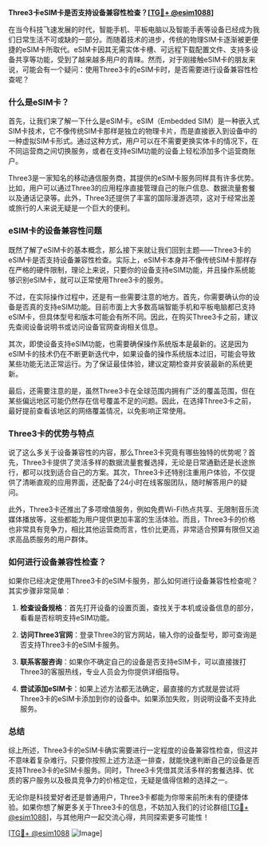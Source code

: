 **Three3卡eSIM卡是否支持设备兼容性检查？[[TG💪+ @esim1088](https://t.me/s/esim1088)]**

在当今科技飞速发展的时代，智能手机、平板电脑以及智能手表等设备已经成为我们日常生活不可或缺的一部分。而随着技术的进步，传统的物理SIM卡逐渐被更便捷的eSIM卡所取代。eSIM卡因其无需实体卡槽、可远程下载配置文件、支持多设备共享等功能，受到了越来越多用户的青睐。然而，对于刚接触eSIM卡的朋友来说，可能会有一个疑问：使用Three3卡的eSIM卡时，是否需要进行设备兼容性检查呢？

### 什么是eSIM卡？

首先，让我们来了解一下什么是eSIM卡。eSIM（Embedded SIM）是一种嵌入式SIM卡技术，它不像传统SIM卡那样是独立的物理卡片，而是直接嵌入到设备中的一种虚拟SIM卡形式。通过这种方式，用户可以在不需要更换实体卡的情况下，在不同运营商之间切换服务，或者在支持eSIM功能的设备上轻松添加多个运营商账户。

Three3是一家知名的移动通信服务商，其提供的eSIM卡服务同样具有许多优势。比如，用户可以通过Three3的应用程序直接管理自己的账户信息、数据流量套餐以及通话记录等。此外，Three3还提供了丰富的国际漫游选项，这对于经常出差或旅行的人来说无疑是一个巨大的便利。

### eSIM卡的设备兼容性问题

既然了解了eSIM卡的基本概念，那么接下来就让我们回到主题——Three3卡的eSIM卡是否支持设备兼容性检查。实际上，eSIM卡本身并不像传统SIM卡那样存在严格的硬件限制，理论上来说，只要你的设备支持eSIM功能，并且操作系统能够识别eSIM卡，就可以正常使用Three3卡的服务。

不过，在实际操作过程中，还是有一些需要注意的地方。首先，你需要确认你的设备是否真的支持eSIM功能。目前市面上大多数高端智能手机和平板电脑都已支持eSIM卡，但具体型号和版本可能会有所不同。因此，在购买Three3卡之前，建议先查阅设备说明书或访问设备官网查询相关信息。

其次，即使设备支持eSIM功能，也需要确保操作系统版本是最新的。这是因为eSIM卡的技术仍在不断更新迭代中，如果设备的操作系统版本过旧，可能会导致某些功能无法正常运行。为了保证最佳体验，建议定期检查并安装最新的系统更新。

最后，还需要注意的是，虽然Three3卡在全球范围内拥有广泛的覆盖范围，但在某些偏远地区可能仍然存在信号覆盖不足的问题。因此，在选择Three3卡之前，最好提前查看该地区的网络覆盖情况，以免影响正常使用。

### Three3卡的优势与特点

说了这么多关于设备兼容性的内容，那么Three3卡究竟有哪些独特的优势呢？首先，Three3卡提供了灵活多样的数据流量套餐选择，无论是日常通勤还是长途旅行，都可以找到适合自己的方案。其次，Three3卡还特别注重用户体验，不仅提供了清晰直观的应用界面，还配备了24小时在线客服团队，随时解答用户的疑问。

此外，Three3卡还推出了多项增值服务，例如免费Wi-Fi热点共享、无限制音乐流媒体播放等，这些都能为用户提供更加丰富的生活体验。而且，Three3卡的价格也非常具有竞争力，相比其他运营商而言，性价比更高，非常适合预算有限但又追求高品质服务的用户群体。

### 如何进行设备兼容性检查？

如果你已经决定使用Three3卡的eSIM卡服务，那么如何进行设备兼容性检查呢？其实步骤非常简单：

1. **检查设备规格**：首先打开设备的设置页面，查找关于本机或设备信息的部分，看看是否标明支持eSIM功能。
   
2. **访问Three3官网**：登录Three3的官方网站，输入你的设备型号，即可查询是否支持Three3卡的eSIM卡服务。

3. **联系客服咨询**：如果你不确定自己的设备是否支持eSIM卡，可以直接拨打Three3的客服热线，专业人员会为你提供详细指导。

4. **尝试添加eSIM卡**：如果上述方法都无法确定，最直接的方式就是尝试将Three3卡的eSIM卡添加到你的设备中。如果添加失败，则说明设备不支持此服务。

### 总结

综上所述，Three3卡的eSIM卡确实需要进行一定程度的设备兼容性检查，但这并不意味着复杂难行。只要你按照上述方法逐一排查，就能快速判断自己的设备是否支持Three3卡的eSIM卡服务。同时，Three3卡凭借其灵活多样的套餐选择、优质的客户服务以及极具竞争力的价格定位，无疑是值得信赖的选择之一。

无论你是科技爱好者还是普通用户，Three3卡都能为你带来前所未有的便捷体验。如果你想了解更多关于Three3卡的信息，不妨加入我们的讨论群组[[TG💪+ @esim1088](https://t.me/s/esim1088)]，与其他用户一起交流心得，共同探索更多可能性！

[[TG💪+ @esim1088](https://t.me/s/esim1088) ![Image](https://i.postimg.cc/4NQfJmqS/Snipaste-2025-05-13-00-14-12.png)]